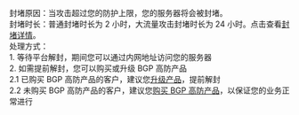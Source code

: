 封堵原因：当攻击超过您的防护上限，您的服务器将会被封堵。
<br>封堵时长：普通封堵时长为 2 小时，大流量攻击封堵时长为 24 小时。点击查看[封堵详情](http://console.tce.fsphere.cn/dayu/basic/list/bj)。
<br>处理方式：
<br>1. 等待平台解封，期间您可以通过内网地址访问您的服务器
<br>2. 如需提前解封，您可以购买或升级 BGP 高防产品
<br>2.1 已购买 BGP 高防产品的客户，建议您[升级产品](http://console.tce.fsphere.cn/dayu/bgp)，提前解封
<br>2.2 未购买 BGP 高防产品的客户，建议您[购买 BGP 高防产品](https://buy.tce.fsphere.cn/bgp_sp)，以保证您的业务正常进行
